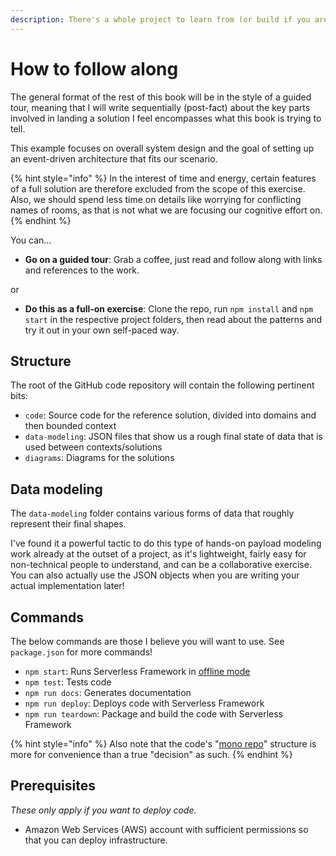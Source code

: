 ```yaml
---
description: There's a whole project to learn from (or build if you are so inclined).
---
```


# How to follow along

The general format of the rest of this book will be in the style of a guided tour, meaning that I will write sequentially (post-fact) about the key parts involved in landing a solution I feel encompasses what this book is trying to tell.

This example focuses on overall system design and the goal of setting up an event-driven architecture that fits our scenario.

{% hint style="info" %}
In the interest of time and energy, certain features of a full solution are therefore excluded from the scope of this exercise. Also, we should spend less time on details like worrying for conflicting names of rooms, as that is not what we are focusing our cognitive effort on.
{% endhint %}

You can...

- **Go on a guided tour**: Grab a coffee, just read and follow along with links and references to the work.

or

- **Do this as a full-on exercise**: Clone the repo, run `npm install` and `npm start` in the respective project folders, then read about the patterns and try it out in your own self-paced way.

## Structure

The root of the GitHub code repository will contain the following pertinent bits:

- `code`: Source code for the reference solution, divided into domains and then bounded context
- `data-modeling`: JSON files that show us a rough final state of data that is used between contexts/solutions
- `diagrams`: Diagrams for the solutions

## Data modeling

The `data-modeling` folder contains various forms of data that roughly represent their final shapes.

I've found it a powerful tactic to do this type of hands-on payload modeling work already at the outset of a project, as it's lightweight, fairly easy for non-technical people to understand, and can be a collaborative exercise. You can also actually use the JSON objects when you are writing your actual implementation later!

## Commands

The below commands are those I believe you will want to use. See `package.json` for more commands!

- `npm start`: Runs Serverless Framework in [offline mode](https://www.serverless.com/plugins/serverless-offline)
- `npm test`: Tests code
- `npm run docs`: Generates documentation
- `npm run deploy`: Deploys code with Serverless Framework
- `npm run teardown`: Package and build the code with Serverless Framework

{% hint style="info" %}
Also note that the code's "[mono repo](https://monorepo.tools)" structure is more for convenience than a true "decision" as such.
{% endhint %}

## Prerequisites

_These only apply if you want to deploy code._

- Amazon Web Services (AWS) account with sufficient permissions so that you can deploy infrastructure.
